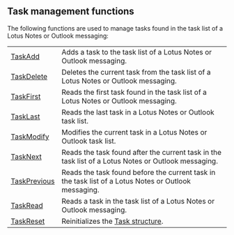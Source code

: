 


## Task management functions
			



<a name="NOTE1"></a>
<a name="NOTE1_1"></a>
The following functions are used to manage tasks found in the task list of a Lotus Notes or Outlook messaging:



|   |   |
| --- | --- |
| [TaskAdd](../WDLang3/1000012001.md) | Adds a task to the task list of a Lotus Notes or Outlook messaging. |
| [TaskDelete](../WDLang3/1000012008.md) | Deletes the current task from the task list of a Lotus Notes or Outlook messaging. |
| [TaskFirst](../WDLang3/1000012005.md) | Reads the first task found in the task list of a Lotus Notes or Outlook messaging. |
| [TaskLast](../WDLang3/1000012002.md) | Reads the last task in a Lotus Notes or Outlook task list. |
| [TaskModify](../WDLang3/1000012003.md) | Modifies the current task in a Lotus Notes or Outlook task list. |
| [TaskNext](../WDLang3/1000012007.md) | Reads the task found after the current task in the task list of a Lotus Notes or Outlook messaging. |
| [TaskPrevious](../WDLang3/1000012004.md) | Reads the task found before the current task in the task list of a Lotus Notes or Outlook messaging. |
| [TaskRead](../WDLang3/1000012011.md) | Reads a task in the task list of a Lotus Notes or Outlook messaging. |
| [TaskReset](../WDLang3/1000012006.md) | Reinitializes the [Task structure](../WDLang3/1000012010.md). |






